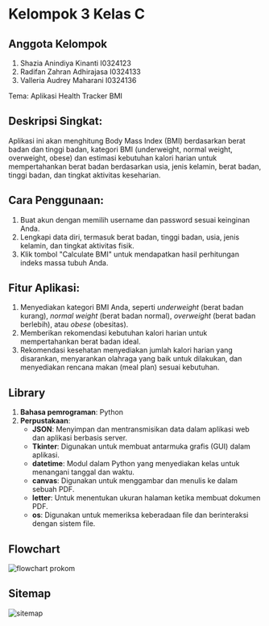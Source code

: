 # Kelompok 3 Kelas C

## Anggota Kelompok
1. Shazia Anindiya Kinanti I0324123
2. Radifan Zahran Adhirajasa I0324133
3. Valleria Audrey Maharani I0324136

Tema: Aplikasi Health Tracker BMI
## Deskripsi Singkat:
Aplikasi ini akan menghitung Body Mass Index (BMI) berdasarkan berat badan dan tinggi badan, kategori BMI (underweight, normal weight, overweight, obese) dan estimasi kebutuhan kalori harian untuk mempertahankan berat badan berdasarkan usia, jenis kelamin, berat badan, tinggi badan, dan tingkat aktivitas keseharian.

## Cara Penggunaan:  
1. Buat akun dengan memilih username dan password sesuai keinginan Anda.  
2. Lengkapi data diri, termasuk berat badan, tinggi badan, usia, jenis kelamin, dan tingkat aktivitas fisik.  
3. Klik tombol "Calculate BMI" untuk mendapatkan hasil perhitungan indeks massa tubuh Anda.  

## Fitur Aplikasi:
1. Menyediakan kategori BMI Anda, seperti *underweight* (berat badan kurang), *normal weight* (berat badan normal), *overweight* (berat badan berlebih), atau *obese* (obesitas).  
2. Memberikan rekomendasi kebutuhan kalori harian untuk mempertahankan berat badan ideal.
3. Rekomendasi kesehatan menyediakan jumlah kalori harian yang disarankan, menyarankan olahraga yang baik untuk dilakukan, dan menyediakan rencana makan (meal plan) sesuai kebutuhan.

## Library
1. **Bahasa pemrograman**: Python
2. **Perpustakaan**:
   - **JSON**: Menyimpan dan mentransmisikan data dalam aplikasi web dan aplikasi berbasis server.
   - **Tkinter**: Digunakan untuk membuat antarmuka grafis (GUI) dalam aplikasi.
   - **datetime**: Modul dalam Python yang menyediakan kelas untuk menangani tanggal dan waktu.
   - **canvas**: Digunakan untuk menggambar dan menulis ke dalam sebuah PDF.
   - **letter**:  Untuk menentukan ukuran halaman ketika membuat dokumen PDF.
   - **os**: Digunakan untuk memeriksa keberadaan file dan berinteraksi dengan sistem file.

## Flowchart
![flowchart prokom](https://github.com/user-attachments/assets/24dc9014-3d06-4f6d-ab7c-c040ff346b9b)

## Sitemap
![sitemap](https://github.com/user-attachments/assets/466a1ec6-50d7-40e9-97c9-2fca788f9ab2)



